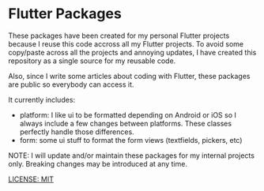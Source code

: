 # Flutter Packages

These packages have been created for my personal Flutter projects because I reuse this code accross all my Flutter projects.
To avoid some copy/paste across all the projects and annoying updates, I have created this repository as a single source for my reusable code.

Also, since I write some articles about coding with Flutter, these packages are public so everybody can access it.

It currently includes:
- platform: I like ui to be formatted depending on Android or iOS so I always include a few changes between platforms. These classes perfectly handle those differences.
- form: some ui stuff to format the form views (textfields, pickers, etc)

NOTE: I will update and/or maintain these packages for my internal projects only. Breaking changes may be introduced at any time.

[LICENSE: MIT](LICENSE)
